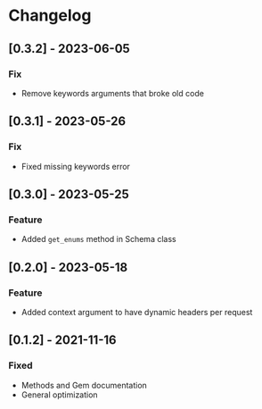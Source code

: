# Changelog

## [0.3.2] - 2023-06-05

### Fix

- Remove keywords arguments that broke old code

## [0.3.1] - 2023-05-26

### Fix

- Fixed missing keywords error
## [0.3.0] - 2023-05-25

### Feature

- Added `get_enums` method in Schema class

## [0.2.0] - 2023-05-18

### Feature

- Added context argument to have dynamic headers per request

## [0.1.2] - 2021-11-16

### Fixed

- Methods and Gem documentation
- General optimization
